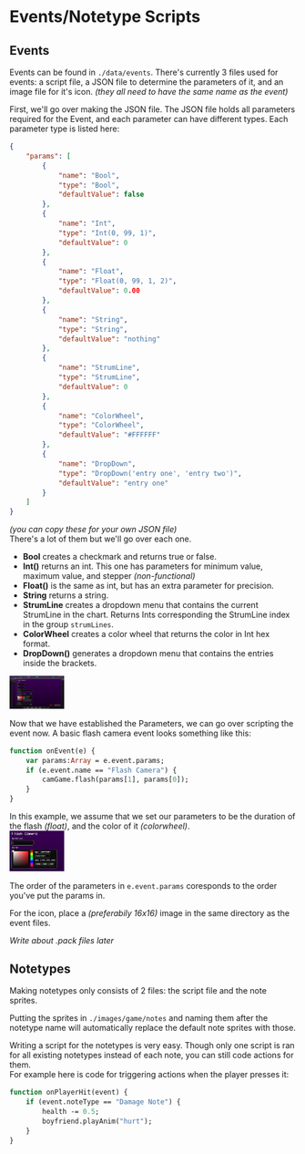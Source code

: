 <style>
    img {
        width: 10vw
    }
</style>
# Events/Notetype Scripts
## Events
Events can be found in ``./data/events``. There's currently 3 files used for events: a script file, a JSON file to determine the parameters of it, and an image file for it's icon. *(they all need to have the same name as the event)*

First, we'll go over making the JSON file. The JSON file holds all parameters required for the Event, and each parameter can have different types. Each parameter type is listed here:
```json
{
    "params": [
        {
            "name": "Bool",
            "type": "Bool",
            "defaultValue": false
        },
        {
            "name": "Int",
            "type": "Int(0, 99, 1)",
            "defaultValue": 0
        },
        {
            "name": "Float",
            "type": "Float(0, 99, 1, 2)",
            "defaultValue": 0.00
        },
        {
            "name": "String",
            "type": "String",
            "defaultValue": "nothing"
        },
        {
            "name": "StrumLine",
            "type": "StrumLine",
            "defaultValue": 0
        },
        {
            "name": "ColorWheel",
            "type": "ColorWheel",
            "defaultValue": "#FFFFFF"
        },
        {
            "name": "DropDown",
            "type": "DropDown('entry one', 'entry two')",
            "defaultValue": "entry one"
        }
    ]
}
```
*(you can copy these for your own JSON file)*<br>
There's a lot of them but we'll go over each one.
- **Bool** creates a checkmark and returns true or false.
- **Int()** returns an int. This one has parameters for minimum value, maximum value, and stepper *(non-functional)*
- **Float()** is the same as int, but has an extra parameter for precision.
- **String** returns a string.
- **StrumLine** creates a dropdown menu that contains the current StrumLine in the chart. Returns Ints corresponding the StrumLine index in the group ``strumLines``.
- **ColorWheel** creates a color wheel that returns the color in Int hex format.
- **DropDown()** generates a dropdown menu that contains the entries inside the brackets.

<img src="./Events or Notetype Scripts-1.png"/>

Now that we have established the Parameters, we can go over scripting the event now. A basic flash camera event looks something like this:
```hx
function onEvent(e) {
    var params:Array = e.event.params;
    if (e.event.name == "Flash Camera") {
        camGame.flash(params[1], params[0]);
    }
}
```
In this example, we assume that we set our parameters to be the duration of the flash *(float)*, and the color of it *(colorwheel)*. <br>
<img src="./Events or Notetype Scripts.png"/>

The order of the parameters in ``e.event.params`` coresponds to the order you've put the params in.

For the icon, place a *(preferabily 16x16)* image in the same directory as the event files.

*Write about .pack files later*

## Notetypes
Making notetypes only consists of 2 files: the script file and the note sprites.

Putting the sprites in ``./images/game/notes`` and naming them after the notetype name will automatically replace the default note sprites with those.

Writing a script for the notetypes is very easy. Though only one script is ran for all existing notetypes instead of each note, you can still code actions for them. <br>
For example here is code for triggering actions when the player presses it:
```hx
function onPlayerHit(event) {
    if (event.noteType == "Damage Note") {
        health -= 0.5;
        boyfriend.playAnim("hurt");
    }
}
```